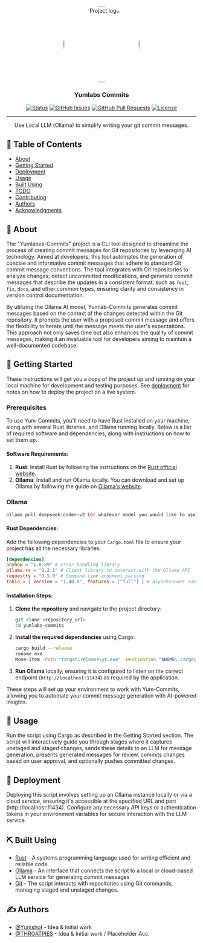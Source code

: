 <p align="center">
  <a href="" rel="noopener">
 <img width=200px height=200px style="border-radius: 100px;" src="https://cdn.discordapp.com/attachments/1287871659625283596/1287871677346218165/Yum_Commits_Logo.jpg?ex=66f31f77&is=66f1cdf7&hm=e66f09c96f64efcd1c9f72b65063cbee0b20a960871536263e3cc7c073a77317&" alt="Project logo"></a>
</p>

<h3 align="center">Yumlabs Commits</h3>

<div align="center">

[![Status](https://img.shields.io/badge/status-active-success.svg)]()
[![GitHub Issues](https://img.shields.io/github/issues/Yumshot/yum-commits.svg)](https://github.com/Yumshot/yum-commits/issues)
[![GitHub Pull Requests](https://img.shields.io/github/issues-pr/Yumshot/yum-commits.svg)](https://github.com/Yumshot/yum-commits/pulls)
[![License](https://img.shields.io/badge/license-MIT-blue.svg)](/LICENSE)

</div>

---

<p align="center"> Use Local LLM (Ollama) to simplify writing your git commit messages.
    <br>
</p>

## 📝 Table of Contents

- [About](#about)
- [Getting Started](#getting_started)
- [Deployment](#deployment)
- [Usage](#usage)
- [Built Using](#built_using)
- [TODO](../TODO.md)
- [Contributing](../CONTRIBUTING.md)
- [Authors](#authors)
- [Acknowledgments](#acknowledgement)

## 🧐 About <a name = "about"></a>
The "Yumlabvs-Commits" project is a CLI tool designed to streamline the process of creating commit messages for Git repositories by leveraging AI technology. Aimed at developers, this tool automates the generation of concise and informative commit messages that adhere to standard Git commit message conventions. The tool integrates with Git repositories to analyze changes, detect uncommitted modifications, and generate commit messages that describe the updates in a consistent format, such as `feat`, `fix`, `docs`, and other common types, ensuring clarity and consistency in version control documentation.

By utilizing the Ollama AI model, Yumlab-Commits generates commit messages based on the context of the changes detected within the Git repository. It prompts the user with a proposed commit message and offers the flexibility to iterate until the message meets the user's expectations. This approach not only saves time but also enhances the quality of commit messages, making it an invaluable tool for developers aiming to maintain a well-documented codebase.

## 🏁 Getting Started <a name = "getting_started"></a>

These instructions will get you a copy of the project up and running on your local machine for development and testing purposes. See [deployment](#deployment) for notes on how to deploy the project on a live system.

### Prerequisites
To use Yum-Commits, you'll need to have Rust installed on your machine, along with several Rust libraries, and Ollama running locally. Below is a list of required software and dependencies, along with instructions on how to set them up.

#### Software Requirements:
1. **Rust**: Install Rust by following the instructions on the [Rust official website](https://www.rust-lang.org/tools/install).
2. **Ollama**: Install and run Ollama locally. You can download and set up Ollama by following the guide on [Ollama's website](https://ollama.com/).

### Ollama
```bash
ollama pull deepseek-coder-v2 (or whatever model you would like to use)
```

#### Rust Dependencies:
Add the following dependencies to your `Cargo.toml` file to ensure your project has all the necessary libraries:

```toml
[dependencies]
anyhow = "1.0.89" # Error handling library
ollama-rs = "0.2.1" # Client library to interact with the Ollama API
requestty = "0.5.0" # Command line argument parsing
tokio = { version = "1.40.0", features = ["full"] } # Asynchronous runtime for Rust

```

#### Installation Steps:
1. **Clone the repository** and navigate to the project directory:
   ```bash
   git clone <repository_url>
   cd yumlabs-commits
   ```

2. **Install the required dependencies** using Cargo:
   ```bash
   cargo build --release
   rename exe
   Move-Item -Path "target\release\yc.exe" -Destination "$HOME\.cargo\bin\yc.exe"
   ```

3. **Run Ollama** locally, ensuring it is configured to listen on the correct endpoint (`http://localhost:11434`) as required by the application.

These steps will set up your environment to work with Yum-Commits, allowing you to automate your commit message generation with AI-powered insights.


## 🎈 Usage <a name="usage"></a>
Run the script using Cargo as described in the Getting Started section. The script will interactively guide you through stages where it captures unstaged and staged changes, sends these details to an LLM for message generation, presents generated messages for review, commits changes based on user approval, and optionally pushes committed changes.

## 🚀 Deployment <a name = "deployment"></a>
Deploying this script involves setting up an Ollama instance locally or via a cloud service, ensuring it's accessible at the specified URL and port (http://localhost:11434). Configure any necessary API keys or authentication tokens in your environment variables for secure interaction with the LLM service.

## ⛏️ Built Using <a name = "built_using"></a>

- [Rust](https://www.rust-lang.org/tools/install) - A systems programming language used for writing efficient and reliable code.
- [Ollama](https://ollama.com/download) - An interface that connects the script to a local or cloud-based LLM service for generating commit messages
- [Git](https://git-scm.com/) - The script interacts with repositories using Git commands, managing staged and unstaged changes.
## ✍️ Authors <a name = "authors"></a>

- [@Yumshot](https://github.com/Yumshot) - Idea & Initial work
- [@THROATPIES](https://github.com/THROATPIES) - Idea & Initial work / Placeholder Acc.
